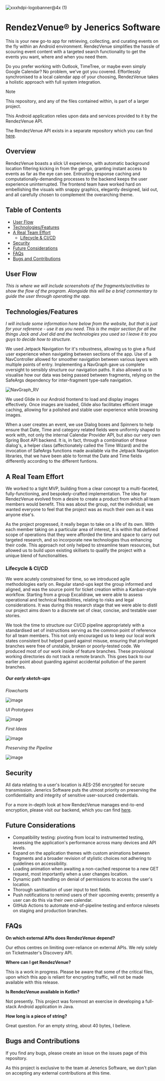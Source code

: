 ![xxxhdpi-logobanner@4x (1)](https://github.com/user-attachments/assets/b37adab3-b856-41fe-a1e5-6a421ade2742)

# RendezVenue® by Jenerics Software  
This is your new go-to app for retrieving, collecting, and curating events on the fly within an Android environment. RendezVenue simplifies the hassle of scouring event content with a targeted search functionality to get the events you want, 
where and when you need them.

Do you prefer working with Outlook, TimeTree, or maybe even simply Google Calendar? No problem, we’ve got you covered. Effortlessly synchronised to a local calendar app of your choosing, RendezVenue takes a holistic approach with full system integration.

> [!NOTE]  
> This repository, and any of the files contained within, is part of a larger project.
>
> This Android application relies upon data and services provided to it by the RendezVenue API.
> 
> The RendezVenue API exists in a separate repository which you can find [here](https://github.com/Jeneric-Java/RendezVenue-API).

## Overview

RendezVenue boasts a slick UI experience, with automatic background location filtering kicking in from the get-go, granting instant access to events as far as the eye can see. Entrusting response caching and computationally-demanding processes 
to the backend keeps the user experience uninterrupted. The frontend team have worked hard on embellishing the visuals with snappy graphics, elegantly designed, laid out, and all carefully chosen to complement the overarching theme.

## Table of Contents
- [User Flow](#user-flow)
- [Technologies/Features](#technologiesfeatures)
- [A Real Team Effort](#a-real-team-effort)
    - [Lifecycle & CI/CD](#lifecycle--cicd)
- [Security](#security)
- [Future Considerations](#future-considerations)
- [FAQs](#faqs)
- [Bugs and Contributions](#bugs-and-contributions)
  
## User Flow

_This is where we will include screenshots of the fragments/activities to show the flow of the program.
Alongside this will be a brief commentary to guide the user through operating the app._

## Technologies/Features

_I will include some information here below from the website, but that is just for your reference - use it as you need. 
This is the major section for all the things Jack and Joel did and the technologies you used so I leave it to you guys to decide how to structure._

We used Jetpack Navigation for it's robustness, allowing us to give a fluid user experience when navigating between sections of the app. Use of a NavController allowed for smoother navigation between various layers with multiple points of entry. Implementing a NavGraph gave us complete oversight to sensibly structure our navigation paths. It also allowed us to visualise how our data was being passed between fragments, relying on the SafeArgs dependency for inter-fragment type-safe navigation. 

![NavGraph_RV](https://github.com/user-attachments/assets/33c959bb-4a56-4719-9551-41de62f651c0)


We used Glide in our Android frontend to load and display images effectively. Once images are loaded, Glide also facilitates efficient image caching, allowing for a polished and stable user experience while browsing images.

When a user creates an event, we use Dialog boxes and Spinners to help ensure that Date, Time and category related fields were uniformly shaped to work with, not only the internal Calendar Provider API, but also our very own Spring Boot API backend. It is, in fact, through a combination of these dialog's, a helper class (affectionately called the Time Wizard) and the invocation of SafeArgs functions made available via the Jetpack Navigation libraries, that we have been able to format the Date and Time fields differently according to the different funtions. 


## A Real Team Effort

We worked to a tight MVP, building from a clear concept to a multi-faceted, fully-functioning, and bespokely-crafted implementation. The idea for RendezVenue evolved from a desire to create a product from which all team members would benefit. This 
was about the group, not the individual; we wanted everyone to feel that the project was as much their own as it was anyone else's. 

As the project progressed, it really began to take on a life of its own. With each member taking on a particular area of interest, it is within that defined scope of operations that they were afforded the time and space to carry out targeted 
research, and so incorporate new technologies thus enhancing their code. This approach not only helped to streamline team resources, but allowed us to build upon existing skillsets to qualify the project with a unique blend of functionalities. 

### Lifecycle & CI/CD

We were acutely constrained for time, so we introduced agile methodologies early on. Regular stand-ups kept the group informed and aligned, and was the source point for ticket creation within a Kanban-style workflow. Starting from a group Excalidraw, we were able to assess operational and technical feasibilities, relating to risks and legal considerations. It was during this research stage that we were able to distil our project aims down to a discrete set of clear, concise, and testable user stories. 

We took the time to structure our CI/CD pipeline appropriately with a standardised set of instructions serving as the common point of reference for all team members. This not only encouraged us to keep our local work states consistent but helped guard against misuse, ensuring that privileged branches were free of unstable, broken or poorly-tested code. We produced most of our work inside of feature branches. These provisional working directories do not track a remote branch. This goes back to our earlier point about guarding against accidental pollution of the parent branches. 

##### Our early sketch-ups

_Flowcharts_

![image](https://github.com/user-attachments/assets/30d7d0b7-24ce-4d91-88f7-d03ca96e015b)

_UI Prototypes_

![image](https://github.com/user-attachments/assets/c58b617d-8568-452f-82b2-d918178b7b8e)

_First Ideas_

![image](https://github.com/user-attachments/assets/07cc21eb-5f70-4e81-81f7-53abd38a81b5)

_Preserving the Pipeline_

![image](https://github.com/user-attachments/assets/bc09d774-4082-4adf-9f1e-2a8eab1f7c35)

## Security

All data relating to a user's location is AES-256 encrypted for secure transmission. Jenerics Software puts the utmost priority on preserving the confidentiality and integrity of sensitive user-sourced credentials.

For a more in-depth look at how RendezVenue manages end-to-end encryption, please visit our backend, which you can find [here](https://github.com/Jeneric-Java/RendezVenue-API). 

## Future Considerations

- Compatibility testing: pivoting from local to instrumented testing, assessing the application's performance across many devices and API levels.
- Expand on the application themes with custom animations between fragments and a broader revision of stylistic choices not adhering to guidelines on accessibility.
- Loading animation when awaiting a non-cached response to a new GET request, most importantly when a user changes location.
- Dynamic path handling on denial of permissions to access the user's location.
- Thorough sanitisation of user input to text fields.
- Push notifications to remind users of their upcoming events; presently a user can do this via their own calendar.
- GitHub Actions to automate end-of-pipeline testing and enforce rulesets on staging and production branches.

## FAQs

**On which external APIs does RendezVenue depend?**

Our ethos centres on limiting over-reliance on external APIs. We rely solely on Ticketmaster's Discovery API. 

**Where can I get RendezVenue?**

This is a work in progress. Please be aware that some of the critical files, upon which this app is reliant for encrypting traffic, will not be made available with this release. 

**Is RendezVenue available in Kotlin?**

Not presently. This project was foremost an exercise in developing a full-stack Android application in Java. 

**How long is a piece of string?**

Great question. For an empty string, about 40 bytes, I believe.

## Bugs and Contributions

If you find any bugs, please create an issue on the issues page of this repository.

As this project is exclusive to the team at Jenerics Software, we don't plan on accepting any external contributions at this time.
